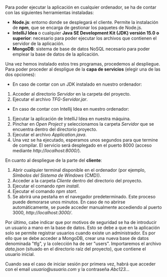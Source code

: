 Para poder ejecutar la aplicación en cualquier ordenador, se ha de contar con las siguientes herramientas instaladas:

- **Node.js**: entorno donde se desplegará el cliente. Permite la instalación de **npm**, que se encarga de gestionar los paquetes de Node.js.
- **IntelliJ Idea** o cualquier **Java SE Development Kit (JDK) versión 15.0 o superior**: necesario para poder ejecutar los archivos que contienen el servidor de la aplicación.
- **MongoDB**: sistema de base de datos NoSQL necesario para poder emplear la base de datos de la aplicación.

Una vez hemos instalado estos tres programas, procedemos al despliegue. Para poder proceder al despligue de la **capa de servicios** (elegir una de las dos opciones):

- En caso de contar con un JDK instalado en nuestro ordenador:

1. Acceder al directorio _Servidor_ en la carpeta del proyecto.
2. Ejecutar el archivo _TFG-Servidor.jar_.

- En caso de contar con Intellij Idea en nuestro ordenador:

1. Ejecutar la aplicación de IntelliJ Idea en nuestra máquina.
2. Pinchar en _Open Project_ y seleccionamos la carpeta _Servidor_ que se encuentra dentro del directorio proyecto.
3. Ejecutar el archivo _Application.java_.
4. Una vez se ha ejecutado, esperamos unos segundos para que termine de compilar. El servicio será desplegado en el puerto 8000 (acceso mediante _http://localhost:8000/_).

En cuanto al despliegue de la parte del **cliente**:

1. Abrir cualquier terminal disponible en el ordenador (por ejemplo, _Símbolos del Sistema de Windows_ (CMD)).
2. Acceder a la carpeta _Cliente_ dentro del directorio del proyecto.
3. Ejecutar el comando _npm install_.
4. Ejecutar el comando _npm start_.
5. Se abrirá una pestaña en el navegador predeterminado. Este proceso puede demorarse unos minutos. En caso de no abrirse automáticamente, se puede acceder manualmente accediendo al puerto 3000, _http://localhost:3000/_.

Por último, cabe indicar que por motivos de seguridad se ha de introducir un usuario a mano en la base de datos. Esto se debe a que en la aplicación solo se permite registrar usuarios cuando existe un administrador. Es por ello que se debe acceder a MongoDB, crear una nueva base de datos denominada "tfg", y la colección ha de ser "users". Importaremos el archivo _data.json_ (situado en el directorio raíz del proyecto), que contiene el usuario inicial.

Cuando sea el caso de iniciar sesión por primera vez, habrá que acceder con el email _usuario@usuario.com_ y la contraseña _Abc123.._.
